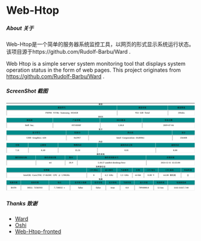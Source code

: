 # Web-Htop
##### About 关于

Web-Htop是一个简单的服务器系统监控工具，以网页的形式显示系统运行状态。该项目源于https://github.com/Rudolf-Barbu/Ward .

Web Htop is a simple server system monitoring tool that displays system operation status in the form of web pages. This project originates from https://github.com/Rudolf-Barbu/Ward .

##### ScreenShot 截图

![](screen/webhtop.jpg)

##### Thanks 致谢

- [Ward](https://github.com/Rudolf-Barbu/Ward)
- [Oshi](https://github.com/oshi/oshi)
- [Web-Htop-fronted](https://github.com/OldSaltFish/Web-Htop-fronted)
